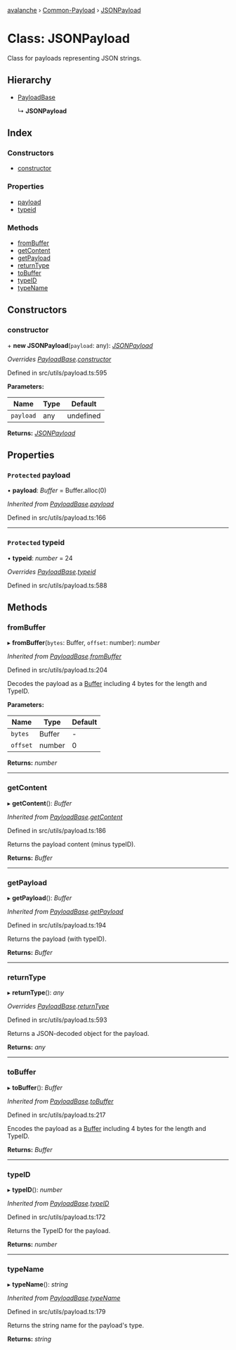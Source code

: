 [avalanche](../README.md) › [Common-Payload](../modules/common_payload.md) › [JSONPayload](common_payload.jsonpayload.md)

# Class: JSONPayload

Class for payloads representing JSON strings.

## Hierarchy

* [PayloadBase](common_payload.payloadbase.md)

  ↳ **JSONPayload**

## Index

### Constructors

* [constructor](common_payload.jsonpayload.md#constructor)

### Properties

* [payload](common_payload.jsonpayload.md#protected-payload)
* [typeid](common_payload.jsonpayload.md#protected-typeid)

### Methods

* [fromBuffer](common_payload.jsonpayload.md#frombuffer)
* [getContent](common_payload.jsonpayload.md#getcontent)
* [getPayload](common_payload.jsonpayload.md#getpayload)
* [returnType](common_payload.jsonpayload.md#returntype)
* [toBuffer](common_payload.jsonpayload.md#tobuffer)
* [typeID](common_payload.jsonpayload.md#typeid)
* [typeName](common_payload.jsonpayload.md#typename)

## Constructors

###  constructor

\+ **new JSONPayload**(`payload`: any): *[JSONPayload](common_payload.jsonpayload.md)*

*Overrides [PayloadBase](common_payload.payloadbase.md).[constructor](common_payload.payloadbase.md#constructor)*

Defined in src/utils/payload.ts:595

**Parameters:**

Name | Type | Default |
------ | ------ | ------ |
`payload` | any | undefined |

**Returns:** *[JSONPayload](common_payload.jsonpayload.md)*

## Properties

### `Protected` payload

• **payload**: *Buffer* = Buffer.alloc(0)

*Inherited from [PayloadBase](common_payload.payloadbase.md).[payload](common_payload.payloadbase.md#protected-payload)*

Defined in src/utils/payload.ts:166

___

### `Protected` typeid

• **typeid**: *number* = 24

*Overrides [PayloadBase](common_payload.payloadbase.md).[typeid](common_payload.payloadbase.md#protected-typeid)*

Defined in src/utils/payload.ts:588

## Methods

###  fromBuffer

▸ **fromBuffer**(`bytes`: Buffer, `offset`: number): *number*

*Inherited from [PayloadBase](common_payload.payloadbase.md).[fromBuffer](common_payload.payloadbase.md#frombuffer)*

Defined in src/utils/payload.ts:204

Decodes the payload as a [Buffer](https://github.com/feross/buffer) including 4 bytes for the length and TypeID.

**Parameters:**

Name | Type | Default |
------ | ------ | ------ |
`bytes` | Buffer | - |
`offset` | number | 0 |

**Returns:** *number*

___

###  getContent

▸ **getContent**(): *Buffer*

*Inherited from [PayloadBase](common_payload.payloadbase.md).[getContent](common_payload.payloadbase.md#getcontent)*

Defined in src/utils/payload.ts:186

Returns the payload content (minus typeID).

**Returns:** *Buffer*

___

###  getPayload

▸ **getPayload**(): *Buffer*

*Inherited from [PayloadBase](common_payload.payloadbase.md).[getPayload](common_payload.payloadbase.md#getpayload)*

Defined in src/utils/payload.ts:194

Returns the payload (with typeID).

**Returns:** *Buffer*

___

###  returnType

▸ **returnType**(): *any*

*Overrides [PayloadBase](common_payload.payloadbase.md).[returnType](common_payload.payloadbase.md#abstract-returntype)*

Defined in src/utils/payload.ts:593

Returns a JSON-decoded object for the payload.

**Returns:** *any*

___

###  toBuffer

▸ **toBuffer**(): *Buffer*

*Inherited from [PayloadBase](common_payload.payloadbase.md).[toBuffer](common_payload.payloadbase.md#tobuffer)*

Defined in src/utils/payload.ts:217

Encodes the payload as a [Buffer](https://github.com/feross/buffer) including 4 bytes for the length and TypeID.

**Returns:** *Buffer*

___

###  typeID

▸ **typeID**(): *number*

*Inherited from [PayloadBase](common_payload.payloadbase.md).[typeID](common_payload.payloadbase.md#typeid)*

Defined in src/utils/payload.ts:172

Returns the TypeID for the payload.

**Returns:** *number*

___

###  typeName

▸ **typeName**(): *string*

*Inherited from [PayloadBase](common_payload.payloadbase.md).[typeName](common_payload.payloadbase.md#typename)*

Defined in src/utils/payload.ts:179

Returns the string name for the payload's type.

**Returns:** *string*
